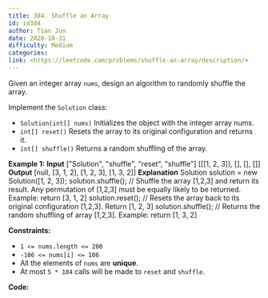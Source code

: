 ```yaml
---
title: 384. Shuffle an Array
id: id384
author: Tian Jun
date: 2020-10-31
difficulty: Medium
categories: 
link: <https://leetcode.com/problems/shuffle-an-array/description/>
---
```


Given an integer array `nums`, design an algorithm to randomly shuffle the
array.

Implement the `Solution` class:

  * `Solution(int[] nums)` Initializes the object with the integer array nums.
  * `int[] reset()` Resets the array to its original configuration and returns it.
  * `int[] shuffle()` Returns a random shuffling of the array.



**Example 1:**
            **Input**    ["Solution", "shuffle", "reset", "shuffle"]    [[[1, 2, 3]], [], [], []]    **Output**    [null, [3, 1, 2], [1, 2, 3], [1, 3, 2]]        **Explanation**    Solution solution = new Solution([1, 2, 3]);    solution.shuffle();    // Shuffle the array [1,2,3] and return its result. Any permutation of [1,2,3] must be equally likely to be returned. Example: return [3, 1, 2]    solution.reset();      // Resets the array back to its original configuration [1,2,3]. Return [1, 2, 3]    solution.shuffle();    // Returns the random shuffling of array [1,2,3]. Example: return [1, 3, 2]        



**Constraints:**

  * `1 <= nums.length <= 200`
  * `-106 <= nums[i] <= 106`
  * All the elements of `nums` are **unique**.
  * At most `5 * 104` calls will be made to `reset` and `shuffle`.


**Code:**
